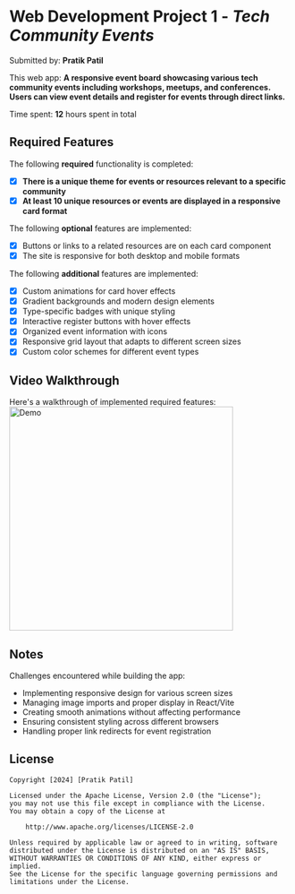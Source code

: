 # Web Development Project 1 - *Tech Community Events*

Submitted by: **Pratik Patil**

This web app: **A responsive event board showcasing various tech community events including workshops, meetups, and conferences. Users can view event details and register for events through direct links.**

Time spent: **12** hours spent in total

## Required Features

The following **required** functionality is completed:

- [x] **There is a unique theme for events or resources relevant to a specific community**
- [x] **At least 10 unique resources or events are displayed in a responsive card format**

The following **optional** features are implemented:

- [x] Buttons or links to a related resources are on each card component
- [x] The site is responsive for both desktop and mobile formats

The following **additional** features are implemented:

* [x] Custom animations for card hover effects
* [x] Gradient backgrounds and modern design elements
* [x] Type-specific badges with unique styling
* [x] Interactive register buttons with hover effects
* [x] Organized event information with icons
* [x] Responsive grid layout that adapts to different screen sizes
* [x] Custom color schemes for different event types

## Video Walkthrough

Here's a walkthrough of implemented required features:
<img src="https://github.com/github-pratik/web101_Project_1/blob/main/web101.gif" alt="Demo" width="400">

## Notes

Challenges encountered while building the app:

- Implementing responsive design for various screen sizes
- Managing image imports and proper display in React/Vite
- Creating smooth animations without affecting performance
- Ensuring consistent styling across different browsers
- Handling proper link redirects for event registration

## License

    Copyright [2024] [Pratik Patil]

    Licensed under the Apache License, Version 2.0 (the "License");
    you may not use this file except in compliance with the License.
    You may obtain a copy of the License at

        http://www.apache.org/licenses/LICENSE-2.0

    Unless required by applicable law or agreed to in writing, software
    distributed under the License is distributed on an "AS IS" BASIS,
    WITHOUT WARRANTIES OR CONDITIONS OF ANY KIND, either express or implied.
    See the License for the specific language governing permissions and
    limitations under the License.
